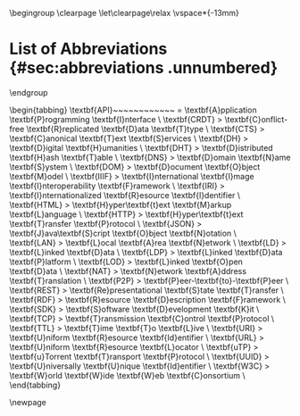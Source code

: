 \begingroup
\clearpage
\let\clearpage\relax
\vspace*{-13mm}
# List of Abbreviations {#sec:abbreviations .unnumbered}
\endgroup

\begin{tabbing}
\textbf{API}~~~~~~~~~~~~ \= \textbf{A}pplication \textbf{P}rogramming \textbf{I}nterface \\
\textbf{CRDT}   \> \textbf{C}onflict-free \textbf{R}replicated \textbf{D}ata \textbf{T}type \\
\textbf{CTS}    \> \textbf{C}anonical \textbf{T}ext \textbf{S}ervices \\
\textbf{DH}     \> \textbf{D}igital \textbf{H}umanities \\
\textbf{DHT}    \> \textbf{D}istributed \textbf{H}ash \textbf{T}able \\
\textbf{DNS}    \> \textbf{D}omain \textbf{N}ame \textbf{S}ystem \\
\textbf{DOM}    \> \textbf{D}ocument \textbf{O}bject \textbf{M}odel \\
\textbf{IIIF}   \> \textbf{I}nternational \textbf{I}mage \textbf{I}nteroperability \textbf{F}ramework \\
\textbf{IRI}    \> \textbf{I}nternationalized \textbf{R}esource \textbf{I}dentifier \\
\textbf{HTML}   \> \textbf{H}yper\textbf{t}ext \textbf{M}arkup \textbf{L}anguage \\
\textbf{HTTP}   \> \textbf{H}yper\textbf{t}ext \textbf{T}ransfer \textbf{P}rotocol \\
\textbf{JSON}   \> \textbf{J}ava\textbf{S}cript \textbf{O}bject \textbf{N}otation \\  
\textbf{LAN}    \> \textbf{L}ocal \textbf{A}rea \textbf{N}etwork \\
\textbf{LD}     \> \textbf{L}inked \textbf{D}ata \\
\textbf{LDP}    \> \textbf{L}inked \textbf{D}ata \textbf{P}latform \\
\textbf{LOD}    \> \textbf{L}inked \textbf{O}pen \textbf{D}ata \\
\textbf{NAT}    \> \textbf{N}etwork \textbf{A}ddress \textbf{T}ranslation \\
\textbf{P2P}    \> \textbf{P}eer-\textbf{to}-\textbf{P}eer \\
\textbf{REST}   \> \textbf{Re}presentational \textbf{S}tate \textbf{T}ransfer \\
\textbf{RDF}    \> \textbf{R}esource \textbf{D}escription \textbf{F}ramework \\
\textbf{SDK}    \> \textbf{S}oftware \textbf{D}evelopment \textbf{K}it \\
\textbf{TCP}    \> \textbf{T}ransmission \textbf{C}ontrol \textbf{P}rotocol \\
\textbf{TTL}    \> \textbf{T}ime \textbf{T}o \textbf{L}ive \\
\textbf{URI}    \> \textbf{U}niform \textbf{R}esource \textbf{Id}entifier \\
\textbf{URL}    \> \textbf{U}niform \textbf{R}esource \textbf{L}ocator \\
\textbf{uTP}    \> \textbf{u}Torrent \textbf{T}ransport \textbf{P}rotocol \\
\textbf{UUID}   \> \textbf{U}niversally \textbf{U}nique \textbf{Id}entifier \\
\textbf{W3C}    \> \textbf{W}orld \textbf{W}ide \textbf{W}eb \textbf{C}onsortium \\
\end{tabbing}

\newpage
